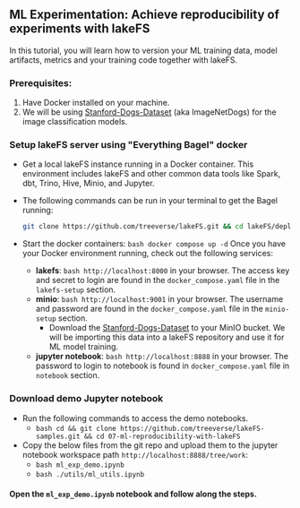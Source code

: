 
## ML Experimentation: Achieve reproducibility of experiments with lakeFS

In this tutorial, you will learn how to version your ML training data, model artifacts, metrics and  your training code together with lakeFS. 

### Prerequisites:
1. Have Docker installed on your machine.
2. We will be using [Stanford-Dogs-Dataset](http://vision.stanford.edu/aditya86/ImageNetDogs/) (aka ImageNetDogs) for the image classification models. 

### Setup lakeFS server using "Everything Bagel" docker
* Get a local lakeFS instance running in a Docker container. This environment includes lakeFS and other common data tools like Spark, dbt, Trino, Hive, Minio, and Jupyter. 
* The following commands can be run in your terminal to get the Bagel running:
  
  ```bash
  git clone https://github.com/treeverse/lakeFS.git && cd lakeFS/deployments/compose```


* Start the docker containers: 
```bash docker compose up -d```
Once you have your Docker environment running, check out the following services:
  * **lakefs**:
    ```bash http://localhost:8000``` in your browser. The access key and secret to login are found in the `docker_compose.yaml` file in the `lakefs-setup` section.
  * **minio**:
    ```bash http://localhost:9001``` in your browser. The username and password are found in the `docker_compose.yaml` file in the `minio-setup` section.
    * Download the [Stanford-Dogs-Dataset](http://vision.stanford.edu/aditya86/ImageNetDogs/) to your MinIO bucket. We will be importing this data into a lakeFS repository and use it for ML model training.
  * **jupyter notebook**:
    ```bash http://localhost:8888``` in your browser. The password to login to notebook is found in `docker_compose.yaml` file in `notebook` section.

### Download demo Jupyter notebook
* Run the following commands to access the demo notebooks.  
  * ```bash cd && git clone https://github.com/treeverse/lakeFS-samples.git && cd 07-ml-reproducibility-with-lakeFS```
* Copy the below files from the git repo and upload them to the jupyter notebook workspace path `http://localhost:8888/tree/work`:
  * ```bash ml_exp_demo.ipynb```
  * ```bash ./utils/ml_utils.ipynb```

####  Open the `ml_exp_demo.ipynb` notebook and follow along the steps. 

